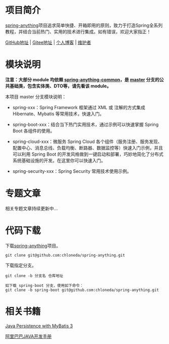# 项目简介

[spring-anything](https://github.com/chloneda/spring-anything)项目追求简单快捷、开箱即用的原则，致力于打造Spring全系列教程，并结合当前热门、实用的技术进行集成。如有错误，欢迎大家指正！

[GitHub地址](https://github.com/chloneda/spring-anything) | [Gitee地址](https://gitee.com/chloneda/spring-anything) | [个人博客](https://chloneda.github.io/) | [维护者](https://github.com/chloneda/) 


# 模块说明

**注意：大部分 module 均依赖 [spring-anything-common](https://github.com/chloneda/spring-anything/tree/master/spring-anything-common)，是 [master](https://github.com/chloneda/spring-anything/tree/master) 分支的公共基础类，包含实体类、DTO等，请先看该 module。**

本项目 master 分支模块说明：

- spring-xxx：Spring Framework 框架通过 XML 或 注解的方式集成 Hibernate、Mybatis 等常用技术，快速入门。

- spring-boot-xxx：结合当下热门实用技术，通过示例可以快速掌握 Spring Boot 各组件的使用。

- spring-cloud-xxx：微服务 Spring Cloud 各个组件（服务注册、服务发现、配置中心、消息总线、负载均衡、断路器、数据监控等）快速入门示例，并且可以利用 Spring Boot 的开发风格做到一键启动和部署，巧妙地简化了分布式系统基础设施的开发。在这里你可以快速入门。

- spring-security-xxx：Spring Security 常用技术使用示例。


# 专题文章

相关专题文章持续更新中...

# 代码下载

下载[spring-anything](https://github.com/chloneda/spring-anything)项目。
```
git clone git@github.com:chloneda/spring-anything.git
```

下载指定分支。
```
git clone -b 分支名 仓库地址

如下载 spring-boot 分支，使用如下命令：
git clone -b spring-boot git@github.com:chloneda/spring-anything.git
```


# 相关书籍

[Java Persistence with MyBatis 3](https://github.com/chloneda/magic-spring-boot/blob/master/resources/Java%20Persistence%20with%20MyBatis%203.pdf)

[阿里巴巴JAVA开发手册](https://github.com/chloneda/magic-spring-boot/blob/master/resources/%E9%98%BF%E9%87%8C%E5%B7%B4%E5%B7%B4JAVA%E5%BC%80%E5%8F%91%E6%89%8B%E5%86%8C.pdf)


